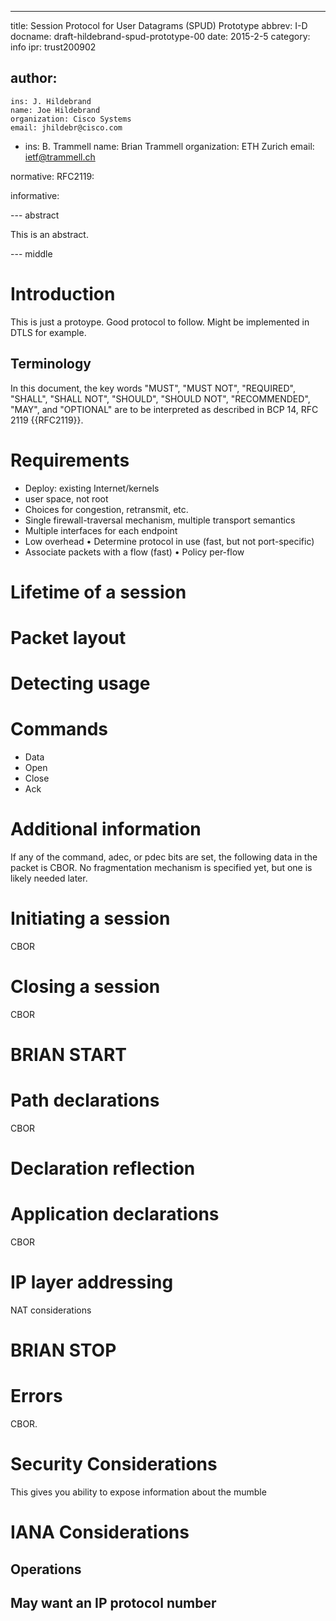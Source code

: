 ---
title: Session Protocol for User Datagrams (SPUD) Prototype
abbrev: I-D
docname: draft-hildebrand-spud-prototype-00
date: 2015-2-5
category: info
ipr: trust200902

author:
 -
    ins: J. Hildebrand
    name: Joe Hildebrand
    organization: Cisco Systems
    email: jhildebr@cisco.com
 -
    ins: B. Trammell
    name: Brian Trammell
    organization: ETH Zurich
    email: ietf@trammell.ch

normative:
  RFC2119:

informative:

--- abstract

This is an abstract.

--- middle

# Introduction

This is just a protoype.  Good protocol to follow.  Might be implemented in DTLS for example.

## Terminology

In this document, the key words "MUST", "MUST NOT", "REQUIRED",
"SHALL", "SHALL NOT", "SHOULD", "SHOULD NOT", "RECOMMENDED", "MAY",
and "OPTIONAL" are to be interpreted as described in BCP 14, RFC 2119
{{RFC2119}}.

# Requirements

* Deploy: existing Internet/kernels
* user space, not root
* Choices for congestion, retransmit, etc.
* Single firewall-traversal mechanism, multiple transport semantics
* Multiple interfaces for each endpoint
* Low overhead • Determine protocol in use (fast, but not port-specific)
* Associate packets with a flow (fast) • Policy per-flow

# Lifetime of a session



# Packet layout

# Detecting usage

# Commands

* Data
* Open
* Close
* Ack

# Additional information

If any of the command, adec, or pdec bits are set, the following data in the packet is CBOR.  No fragmentation mechanism is specified yet, but one is likely needed later.

# Initiating a session

CBOR

# Closing a session

CBOR

# BRIAN START
# Path declarations

CBOR

# Declaration reflection

# Application declarations

CBOR

# IP layer addressing

NAT considerations

# BRIAN STOP

# Errors

CBOR.

# Security Considerations

This gives you ability to expose information about the mumble

# IANA Considerations

## Operations

## May want an IP protocol number
